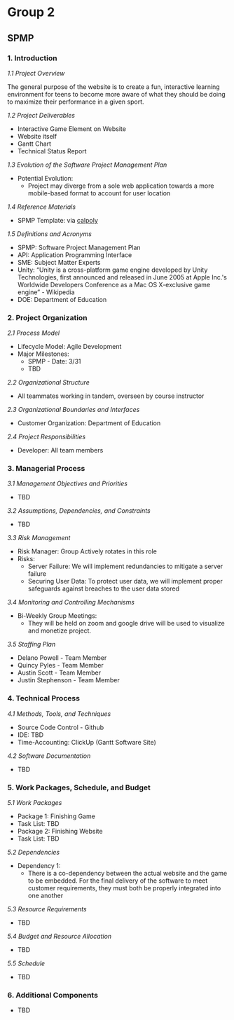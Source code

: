 # Group 2
## SPMP
### 1. Introduction
*1.1 Project Overview*

  The general purpose of the website is to create a fun, interactive learning environment for teens to become more aware of what they should be doing to maximize their performance in a given sport. 
  
*1.2 Project Deliverables*
- Interactive Game Element on Website
- Website itself
- Gantt Chart
- Technical Status Report

*1.3 Evolution of the Software Project Management Plan*
- Potential Evolution:
  - Project may diverge from a sole web application towards a more mobile-based format to account for user location
  
*1.4 Reference Materials*
  - SPMP Template: via [calpoly](!http://users.csc.calpoly.edu/~jdalbey/205/Mgmt/SPMP) 
  
*1.5 Definitions and Acronyms*
- SPMP: Software Project Management Plan
- API: Application Programming Interface
- SME: Subject Matter Experts
- Unity: “Unity is a cross-platform game engine developed by Unity Technologies, first announced and released in June 2005 at Apple Inc.'s Worldwide Developers Conference as a Mac OS X-exclusive game engine” - Wikipedia
- DOE: Department of Education

### 2. Project Organization

*2.1 Process Model*
- Lifecycle Model: Agile Development
- Major Milestones: 
  - SPMP - Date: 3/31 
  - TBD
  
*2.2 Organizational Structure*
- All teammates working in tandem, overseen by course instructor

*2.3 Organizational Boundaries and Interfaces*
- Customer Organization: Department of Education

*2.4 Project Responsibilities*
- Developer: All team members

### 3. Managerial Process

*3.1 Management Objectives and Priorities*
- TBD

*3.2 Assumptions, Dependencies, and Constraints*
- TBD

*3.3 Risk Management*
- Risk Manager: Group Actively rotates in this role
- Risks:
  - Server Failure: We will implement redundancies to mitigate a server failure
  - Securing User Data: To protect user data, we will implement proper safeguards against breaches to the user data stored
  
*3.4 Monitoring and Controlling Mechanisms*
- Bi-Weekly Group Meetings:
  - They will be held on zoom and google drive will be used to visualize and monetize project.
  
*3.5 Staffing Plan*
- Delano Powell - Team Member
- Quincy Pyles - Team Member
- Austin Scott - Team Member
- Justin Stephenson - Team Member

### 4. Technical Process

*4.1 Methods, Tools, and Techniques*
- Source Code Control - Github
- IDE: TBD
- Time-Accounting: ClickUp (Gantt Software Site)

*4.2 Software Documentation*
- TBD

### 5. Work Packages, Schedule, and Budget

*5.1 Work Packages*
- Package 1: Finishing Game
- Task List: TBD
- Package 2: Finishing Website
- Task List: TBD

*5.2 Dependencies*
- Dependency 1:
  - There is a co-dependency between the actual website and the game to be embedded. For the final delivery of the software to meet customer requirements, they must both be properly integrated into one another

*5.3 Resource Requirements*
- TBD

*5.4 Budget and Resource Allocation*
- TBD

*5.5 Schedule*
- TBD

### 6. Additional Components
- TBD
